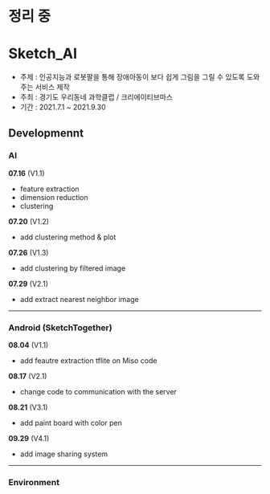 # 정리 중


# Sketch_AI
- 주제 : 인공지능과 로봇팔을 통해 장애아동이 보다 쉽게 그림을 그릴 수 있도록 도와주는 서비스 제작
- 주최 : 경기도 우리동네 과학클럽 / 크리에이티브마스
- 기간 : 2021.7.1 ~ 2021.9.30

## Developmennt
### AI
__07.16__ (V1.1)  
- feature extraction
- dimension reduction 
- clustering  

__07.20__ (V1.2)   
- add clustering method & plot

__07.26__ (V1.3)   
- add clustering by filtered image

__07.29__ (V2.1)
- add extract nearest neighbor image

--------------------------------------------
### Android (SketchTogether)
__08.04__ (V1.1)
- add feautre extraction tflite on Miso code  

__08.17__ (V2.1)
- change code to communication with the server  

__08.21__ (V3.1)
- add paint board with color pen

__09.29__ (V4.1)
- add image sharing system

--------------------------------------------
### Environment
